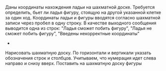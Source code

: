 Даны координаты нахождения ладьи на шахматной доске. Требуется определить, бьет ли ладья фигуру, стоящую на другой указанной клетке за один ход. Координаты ладьи и фигуры вводятся согласно шахматной записи через пробел в одну строку. В качестве выходного сообщения выводится одна из строк: "Ладья сможет побить фигуру", "Ладья не сможет побить фигуру", "Введены некорректные координаты"

+ 

Нарисовать шахматную доску. По горизонтали и вертикали указать обозначения строк и столбцов. Учитываем, что нумерация идет слева направо и снизу вверх. Поставить на шахматную доску фигуры
